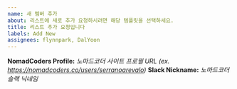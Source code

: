 ```yaml
---
name: 새 멤버 추가
about: 리스트에 새로 추가 요청하시려면 해당 템플릿을 선택하세요.
title: 리스트 추가 요청입니다
labels: Add New
assignees: flynnpark, DalYoon
---
```


<!-- Pull request시 해당 파일은 수정하지 마세요 -->

<!--
수정시 _로 감싸져 있는 부분을 지우고 본인 정보를 입력하시면 됩니다.
수정 후 예시:

**NomadCoders Profile:** https://nomadcoders.co/users/serranoarevalo
**Slack Nickname:** 니꼬
-->

**NomadCoders Profile:** _노마드코더 사이트 프로필 URL (ex. https://nomadcoders.co/users/serranoarevalo)_
**Slack Nickname:** _노마드코더 슬랙 닉네임_

<!-- 되도록이면 Pull request로 부탁드립니다! -->
